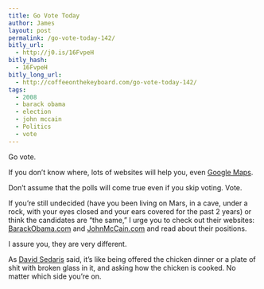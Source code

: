 ```yaml
---
title: Go Vote Today
author: James
layout: post
permalink: /go-vote-today-142/
bitly_url:
  - http://j0.is/16FvpeH
bitly_hash:
  - 16FvpeH
bitly_long_url:
  - http://coffeeonthekeyboard.com/go-vote-today-142/
tags:
  - 2008
  - barack obama
  - election
  - john mccain
  - Politics
  - vote
---
```

Go vote.

If you don&#8217;t know where, lots of websites will help you, even [Google Maps][1].

Don&#8217;t assume that the polls will come true even if you skip voting. Vote.

If you&#8217;re still undecided (have you been living on Mars, in a cave, under a rock, with your eyes closed and your ears covered for the past 2 years) or think the candidates are &#8220;the same,&#8221; I urge you to check out their websites: [BarackObama.com][2] and [JohnMcCain.com][3] and read about their positions.

I assure you, they are very different.

As [David Sedaris][4] said, it&#8217;s like being offered the chicken dinner or a plate of shit with broken glass in it, and asking how the chicken is cooked. No matter which side you&#8217;re on.

 [1]: http://maps.google.com/vote
 [2]: http://barackobama.com/
 [3]: http://johnmccain.com/
 [4]: http://www.newyorker.com/humor/2008/10/27/081027sh_shouts_sedaris
